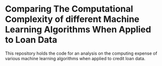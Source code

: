 # Comparing The Computational Complexity of different Machine Learning Algorithms When Applied to Loan Data
This repository holds the code for an analysis on the computing expense of various machine learning algorithms when applied to credit loan data.
